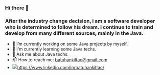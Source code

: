 ### Hi there 👋
### After the industry change decision, i am a software developer who is determined to follow his dream. I continue to train and develop from many different sources, mainly in the Java.

- 🔭 I’m currently working on some Java projects by myself.
- 🌱 I'm currently learning some Java techs.
- 💬 Ask me about Java techs.
- 📫 How to reach me: batuhankiltac@gmail.com
- <img src="https://img.shields.io/badge/LinkedIn-0077B5?style=for-the-badge&logo=linkedin&logoColor=white">https://www.linkedin.com/in/batuhankiltac/</img>
